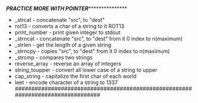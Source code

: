 *******************PRACTICE MORE WITH POINTER********************************** 
* _strcat - concatenate "src", to "dest"
 * rot13 - converts a char of a string to it ROT13
 * print_number - print given integer to stdout
 * _strncat - concatenate "src", to "dest" from it  0 index to n(maximum)
 * _strlen - get the length of a given string
 * _strncpy - copies "src", to "dest" from it  0 index to n(maximum)
 * _strcmp - compares two strings
 * reverse_array - reverse an array of integers
 * string_toupper - convert all lower case of a string to upper
 * cap_string - capitalize the first char of each world
 * leet - encode character of a string to 1337
################################################################################

